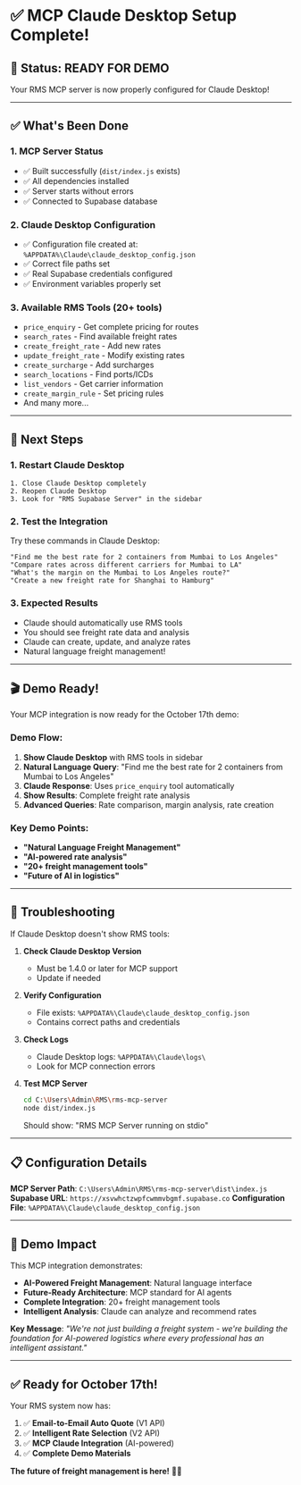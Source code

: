 # ✅ MCP Claude Desktop Setup Complete!

## 🎯 Status: READY FOR DEMO

Your RMS MCP server is now properly configured for Claude Desktop!

---

## ✅ What's Been Done

### 1. **MCP Server Status**
- ✅ Built successfully (`dist/index.js` exists)
- ✅ All dependencies installed
- ✅ Server starts without errors
- ✅ Connected to Supabase database

### 2. **Claude Desktop Configuration**
- ✅ Configuration file created at: `%APPDATA%\Claude\claude_desktop_config.json`
- ✅ Correct file paths set
- ✅ Real Supabase credentials configured
- ✅ Environment variables properly set

### 3. **Available RMS Tools** (20+ tools)
- `price_enquiry` - Get complete pricing for routes
- `search_rates` - Find available freight rates
- `create_freight_rate` - Add new rates
- `update_freight_rate` - Modify existing rates
- `create_surcharge` - Add surcharges
- `search_locations` - Find ports/ICDs
- `list_vendors` - Get carrier information
- `create_margin_rule` - Set pricing rules
- And many more...

---

## 🚀 Next Steps

### 1. **Restart Claude Desktop**
```
1. Close Claude Desktop completely
2. Reopen Claude Desktop
3. Look for "RMS Supabase Server" in the sidebar
```

### 2. **Test the Integration**
Try these commands in Claude Desktop:

```
"Find me the best rate for 2 containers from Mumbai to Los Angeles"
"Compare rates across different carriers for Mumbai to LA"
"What's the margin on the Mumbai to Los Angeles route?"
"Create a new freight rate for Shanghai to Hamburg"
```

### 3. **Expected Results**
- Claude should automatically use RMS tools
- You should see freight rate data and analysis
- Claude can create, update, and analyze rates
- Natural language freight management!

---

## 🎬 Demo Ready!

Your MCP integration is now ready for the October 17th demo:

### **Demo Flow**:
1. **Show Claude Desktop** with RMS tools in sidebar
2. **Natural Language Query**: "Find me the best rate for 2 containers from Mumbai to Los Angeles"
3. **Claude Response**: Uses `price_enquiry` tool automatically
4. **Show Results**: Complete freight rate analysis
5. **Advanced Queries**: Rate comparison, margin analysis, rate creation

### **Key Demo Points**:
- **"Natural Language Freight Management"**
- **"AI-powered rate analysis"**
- **"20+ freight management tools"**
- **"Future of AI in logistics"**

---

## 🔧 Troubleshooting

If Claude Desktop doesn't show RMS tools:

1. **Check Claude Desktop Version**
   - Must be 1.4.0 or later for MCP support
   - Update if needed

2. **Verify Configuration**
   - File exists: `%APPDATA%\Claude\claude_desktop_config.json`
   - Contains correct paths and credentials

3. **Check Logs**
   - Claude Desktop logs: `%APPDATA%\Claude\logs\`
   - Look for MCP connection errors

4. **Test MCP Server**
   ```bash
   cd C:\Users\Admin\RMS\rms-mcp-server
   node dist/index.js
   ```
   Should show: "RMS MCP Server running on stdio"

---

## 📋 Configuration Details

**MCP Server Path**: `C:\Users\Admin\RMS\rms-mcp-server\dist\index.js`
**Supabase URL**: `https://xsvwhctzwpfcwmmvbgmf.supabase.co`
**Configuration File**: `%APPDATA%\Claude\claude_desktop_config.json`

---

## 🎯 Demo Impact

This MCP integration demonstrates:
- **AI-Powered Freight Management**: Natural language interface
- **Future-Ready Architecture**: MCP standard for AI agents
- **Complete Integration**: 20+ freight management tools
- **Intelligent Analysis**: Claude can analyze and recommend rates

**Key Message**: *"We're not just building a freight system - we're building the foundation for AI-powered logistics where every professional has an intelligent assistant."*

---

## ✅ Ready for October 17th!

Your RMS system now has:
1. ✅ **Email-to-Email Auto Quote** (V1 API)
2. ✅ **Intelligent Rate Selection** (V2 API) 
3. ✅ **MCP Claude Integration** (AI-powered)
4. ✅ **Complete Demo Materials**

**The future of freight management is here!** 🚢🤖
